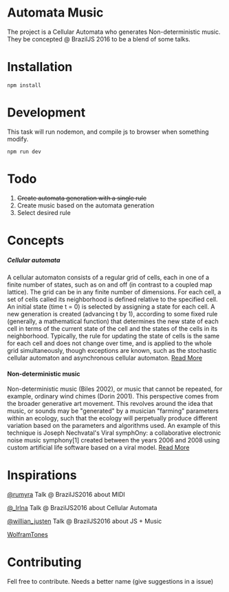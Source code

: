# Automata Music

The project is a Cellular Automata who generates Non-deterministic music. They be concepted @ BrazilJS 2016 to be a blend of some talks.

# Installation

```
npm install
```

# Development
This task will run nodemon, and compile js to browser when something modify.
```
npm run dev
```

# Todo

1. ~~Create automata generation with a single rule~~
2. Create music based on the automata generation
2. Select desired rule

# Concepts

##### Cellular automata
A cellular automaton consists of a regular grid of cells, each in one of a finite number of states, such as on and off (in contrast to a coupled map lattice). The grid can be in any finite number of dimensions. For each cell, a set of cells called its neighborhood is defined relative to the specified cell. An initial state (time t = 0) is selected by assigning a state for each cell. A new generation is created (advancing t by 1), according to some fixed rule (generally, a mathematical function) that determines the new state of each cell in terms of the current state of the cell and the states of the cells in its neighborhood. Typically, the rule for updating the state of cells is the same for each cell and does not change over time, and is applied to the whole grid simultaneously, though exceptions are known, such as the stochastic cellular automaton and asynchronous cellular automaton. [Read More
](https://en.wikipedia.org/wiki/Cellular_automaton)

#### Non-deterministic music
Non-deterministic music (Biles 2002), or music that cannot be repeated, for example, ordinary wind chimes (Dorin 2001). This perspective comes from the broader generative art movement. This revolves around the idea that music, or sounds may be "generated" by a musician "farming" parameters within an ecology, such that the ecology will perpetually produce different variation based on the parameters and algorithms used. An example of this technique is Joseph Nechvatal's Viral symphOny: a collaborative electronic noise music symphony[1] created between the years 2006 and 2008 using custom artificial life software based on a viral model. [Read More](https://en.wikipedia.org/wiki/Generative_music#Biological.2Femergent)

# Inspirations
[@rumyra](https://twitter.com/rumyra) Talk @ BrazilJS2016 about MIDI

[@_lrlna](https://twitter.com/_lrlna) Talk @ BrazilJS2016 about Cellular Automata

[@willian_justen](https://twitter.com/willian_justen) Talk @ BrazilJS2016 about JS + Music

[WolframTones](http://tones.wolfram.com/)

# Contributing
Fell free to contribute. Needs a better name (give suggestions in a issue)
